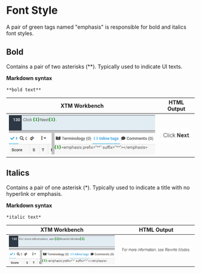 # Font Style

A pair of green tags named "emphasis" is responsible for bold and italics font styles.

## Bold

Contains a pair of two asterisks (\*\*). Typically used to indicate UI texts.

**Markdown syntax**

```
**bold text**
```

| XTM Workbench | HTML Output |
| --- | --- |
| ![bold](images/bold_xtm.jpg) | ![bold](images/bold_html.jpg) |

## Italics

Contains a pair of one asterisk (\*). Typically used to indicate a title with no hyperlink or emphasis.

**Markdown syntax**

```
*italic text*
```

| XTM Workbench |HTML Output |
| --- | --- |
| ![italics](images/italics_xtm.jpg) | ![italics](images/italics_html.jpg) |
